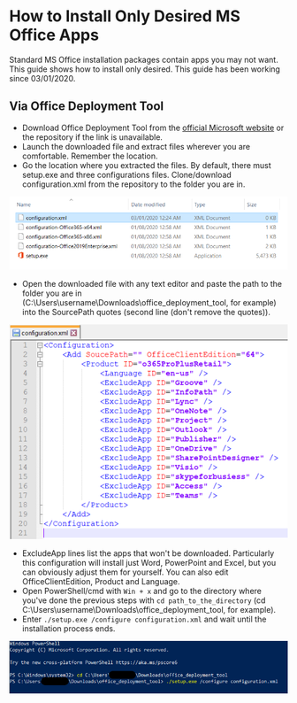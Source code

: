 # How to Install Only Desired MS Office Apps

Standard MS Office installation packages contain apps you may not want. This guide shows how to install only desired. This guide has been working since 03/01/2020.

## Via Office Deployment Tool

* Download Office Deployment Tool from the [official Microsoft website](https://www.microsoft.com/en-us/download/details.aspx?id=49117) or the repository if the link is unavailable.
* Launch the downloaded file and extract files wherever you are comfortable. Remember the location.
* Go the location where you extracted the files. By default, there must setup.exe and three configurations files. Clone/download 
configuration.xml from the repository to the folder you are in.

![extracted_files](https://github.com/kenticent9/office_guide/blob/master/images/extracted_files.png)

* Open the downloaded file with any text editor and paste the path to the folder you are in (C:\Users\username\Downloads\office_deployment_tool, for example) into the SourcePath quotes (second line (don't remove the quotes)).

![configuration](https://github.com/kenticent9/office_guide/blob/master/images/configuration.png)

* ExcludeApp lines list the apps that won't be downloaded. Particularly this configuration will install just Word, PowerPoint and Excel, but you can obviously adjust them for yourself. You can also edit OfficeClientEdition, Product and Language.
* Open PowerShell/cmd with `Win + x` and go to the directory where you've done the previous steps with `cd path_to_the_directory` (cd  C:\Users\username\Downloads\office_deployment_tool, for example).
* Enter `./setup.exe /configure configuration.xml` and wait until the installation process ends.

![powershell](https://github.com/kenticent9/office_guide/blob/master/images/poweshell.png)
